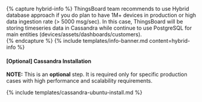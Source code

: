 {% capture hybrid-info %}
ThingsBoard team recommends to use Hybrid database approach if you do plan to have 1M+ devices in production or high data ingestion rate (> 5000 msg/sec).
In this case, ThingsBoard will be storing timeseries data in Cassandra while continue to use PostgreSQL for main entities (devices/assets/dashboards/customers).  
{% endcapture %}
{% include templates/info-banner.md content=hybrid-info %}

#### [Optional] Cassandra Installation

**NOTE:** This is an **optional** step. It is required only for specific production cases with high performance and scalability requirements. 

{% include templates/cassandra-ubuntu-install.md %}
